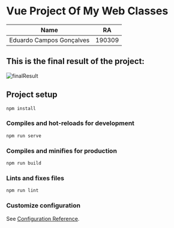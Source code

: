 # Vue Project Of My Web Classes
| Name | RA |
|------|----|
|Eduardo Campos Gonçalves|190309|

## This is the final result of the project:
![finalResult](https://user-images.githubusercontent.com/69486662/142732990-77da68f2-c36f-4f6d-8738-691fabd50ecc.png)

## Project setup
```
npm install
```

### Compiles and hot-reloads for development
```
npm run serve
```

### Compiles and minifies for production
```
npm run build
```

### Lints and fixes files
```
npm run lint
```

### Customize configuration
See [Configuration Reference](https://cli.vuejs.org/config/).

